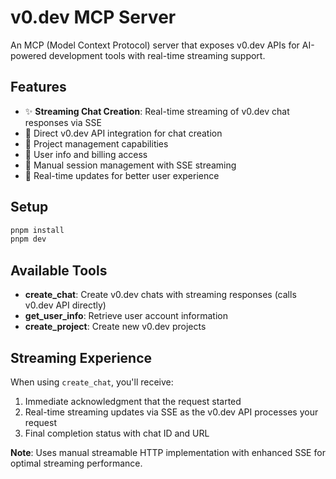 # v0.dev MCP Server

An MCP (Model Context Protocol) server that exposes v0.dev APIs for AI-powered development tools with real-time streaming support.

## Features

- ✨ **Streaming Chat Creation**: Real-time streaming of v0.dev chat responses via SSE
- 🔧 Direct v0.dev API integration for chat creation
- 📝 Project management capabilities
- 👤 User info and billing access
- 🚀 Manual session management with SSE streaming
- 🔄 Real-time updates for better user experience

## Setup

```bash
pnpm install
pnpm dev
```


## Available Tools

- **create_chat**: Create v0.dev chats with streaming responses (calls v0.dev API directly)
- **get_user_info**: Retrieve user account information 
- **create_project**: Create new v0.dev projects

## Streaming Experience

When using `create_chat`, you'll receive:
1. Immediate acknowledgment that the request started
2. Real-time streaming updates via SSE as the v0.dev API processes your request
3. Final completion status with chat ID and URL

**Note**: Uses manual streamable HTTP implementation with enhanced SSE for optimal streaming performance.
